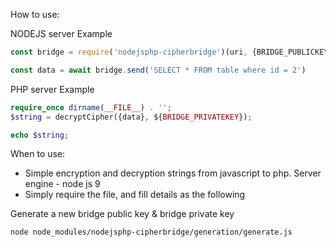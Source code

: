 How to use: 

NODEJS server Example
```javascript
const bridge = require('nodejsphp-cipherbridge')(uri, {BRIDGE_PUBLICKEY}, {BRIDGE_PRIVATEKEY})

const data = await bridge.send('SELECT * FROM table where id = 2')
```

PHP server Example
```php
require_once dirname(__FILE__) . '';
$string = decryptCipher({data}, ${BRIDGE_PRIVATEKEY});

echo $string;
```

When to use:
- Simple encryption and decryption strings from javascript to php. Server engine - node js 9
- Simply require the file, and fill details as the following

Generate a new bridge public key & bridge private key
```
node node_modules/nodejsphp-cipherbridge/generation/generate.js
```
